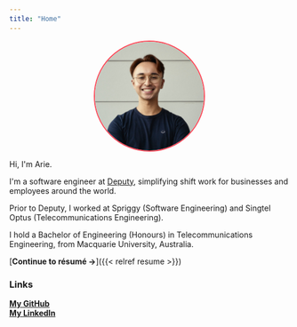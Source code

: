 ```yaml
---
title: "Home"
---
```


<style>

#profile {
  position: relative;
  overflow: hidden;
  width: 200px;
  height: 200px;
  border-radius: 100px;
  padding: 0px;
  box-sizing: border-box;
  margin-left: calc(50% - 100px);
  border: solid 2px #ff4757;
}

#profile > img {
  width: 100%;
  margin: 0 !important;
  padding: 0 !important;
  position: absolute;
  left: 0;
}

</style>

<div id="profile">
  <img src="arie-profile-2.jpeg" />
</div>

Hi, I'm Arie. 

I'm a software engineer at [Deputy](https://deputy.com), simplifying shift work
for businesses and employees around the world.

Prior to Deputy, I worked at Spriggy (Software Engineering) and Singtel Optus 
(Telecommunications Engineering). 

I hold a Bachelor of Engineering (Honours) in Telecommunications Engineering,
from Macquarie University, Australia.

[**Continue to résumé ->**]({{< relref resume >}})<br>

### Links

[**My GitHub**](https://github.com/arizard)<br>
[**My LinkedIn**](https://www.linkedin.com/in/arieoldman/)<br>
